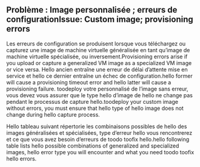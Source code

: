 ## <a name="issue-custom-image-provisioning-errors"></a><span data-ttu-id="78b93-101">Problème : Image personnalisée ; erreurs de configuration</span><span class="sxs-lookup"><span data-stu-id="78b93-101">Issue: Custom image; provisioning errors</span></span>
<span data-ttu-id="78b93-102">Les erreurs de configuration se produisent lorsque vous téléchargez ou capturez une image de machine virtuelle généralisée en tant qu’image de machine virtuelle spécialisée, ou inversement.</span><span class="sxs-lookup"><span data-stu-id="78b93-102">Provisioning errors arise if you upload or capture a generalized VM image as a specialized VM image or vice versa.</span></span> <span data-ttu-id="78b93-103">Hello ancien entraîne une erreur de délai d’attente mise en service et hello ce dernier entraîne un échec de configuration.</span><span class="sxs-lookup"><span data-stu-id="78b93-103">hello former will cause a provisioning timeout error and hello latter will cause a provisioning failure.</span></span> <span data-ttu-id="78b93-104">toodeploy votre personnalisé de l’image sans erreur, vous devez vous assurer que le type hello d’image de hello ne change pas pendant le processus de capture hello.</span><span class="sxs-lookup"><span data-stu-id="78b93-104">toodeploy your custom image without errors, you must ensure that hello type of hello image does not change during hello capture process.</span></span>

<span data-ttu-id="78b93-105">Hello tableau suivant répertorie les combinaisons possibles de hello des images généralisées et spécialisées, type d’erreur hello vous rencontrerez et ce que vous avez besoin d’erreurs de toodo toofix hello.</span><span class="sxs-lookup"><span data-stu-id="78b93-105">hello following table lists hello possible combinations of generalized and specialized images, hello error type you will encounter and what you need toodo toofix hello errors.</span></span>

